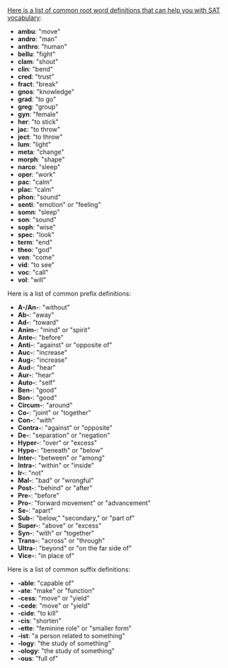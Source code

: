 [Here is a list of common root word definitions that can help you with SAT vocabulary](https://collegeprep.uworld.com/blog/sat-vocabulary-tips-breaking-down-word-roots-prefixes-suffixes/#:~:text=Here%20is%20a%20list%20of%20common%20root%20word,%E2%80%9Ccred%E2%80%9D%20means%20%E2%80%9Ctrust%E2%80%9D%208%20%E2%80%9Cfract%E2%80%9D%20means%20%E2%80%9Cbreak%E2%80%9D%20%E6%9B%B4%E5%A4%9A%E9%A1%B9%E7%9B%AE): 

* **ambu**: "move"
* **andro**: "man" 
* **anthro**: "human" 
* **bellu**: "fight" 
* **clam**: "shout" 
* **clin**: "bend" 
* **cred**: "trust"
* **fract**: "break" 
* **gnos**: "knowledge" 
* **grad**: "to go"
* **greg**: "group" 
* **gyn**: "female" 
* **her**: "to stick" 
* **jac**: "to throw" 
* **ject**: "to throw" 
* **lum**: "light" 
* **meta**: "change" 
* **morph**: "shape" 
* **narco**: "sleep" 
* **oper**: "work" 
* **pac**: "calm" 
* **plac**: "calm" 
* **phon**: "sound" 
* **senti**: "emotion" or "feeling" 
* **somn**: "sleep" 
* **son**: "sound" 
* **soph**: "wise" 
* **spec**: "look" 
* **term**: "end" 
* **theo**: "god" 
* **ven**: "come" 
* **vid**: "to see" 
* **voc**: "call"
* **vol**: "will"

Here is a list of common prefix definitions:

* **A-/An-**: "without"
* **Ab-**: "away"
* **Ad-**: "toward"
* **Anim-**: "mind" or "spirit"
* **Ante-**: "before"
* **Anti-**: "against" or "opposite of"
* **Auc-**: "increase"
* **Aug-**: "increase"
* **Aud-**: "hear"
* **Aur-**: "hear"
* **Auto-**: "self"
* **Ben-**: "good"
* **Bon-**: "good"
* **Circum-**: "around"
* **Co-**: "joint" or "together"
* **Con-**: "with"
* **Contra-**: "against" or "opposite" 
* **De-**: "separation" or "negation"
* **Hyper-**: "over" or "excess"
* **Hypo-**: "beneath" or "below"
* **Inter-**: "between" or "among"
* **Intra-**: "within" or "inside"
* **Ir-**: "not"
* **Mal-**: "bad" or "wrongful"
* **Post-**: "behind" or "after"
* **Pre-**: "before"
* **Pro-**: "forward movement" or "advancement"
* **Se-**: "apart"
* **Sub-**: "below," "secondary," or "part of"
* **Super-**: "above" or "excess" 
* **Syn-**: "with" or "together"
* **Trans-**: "across" or "through"
* **Ultra-**: "beyond" or "on the far side of"
* **Vice-**: "in place of"

Here is a list of common suffix definitions:

* **-able**: "capable of"
* **-ate**: "make" or "function"
* **-cess**: "move" or "yield"
* **-cede**: "move" or "yield"
* **-cide**: "to kill"
* **-cis**: "shorten"
* **-ette**: "feminine role" or "smaller form"
* **-ist**: "a person related to something"
* **-logy**: "the study of something"
* **-ology**: "the study of something"
* **-ous**: "full of"
